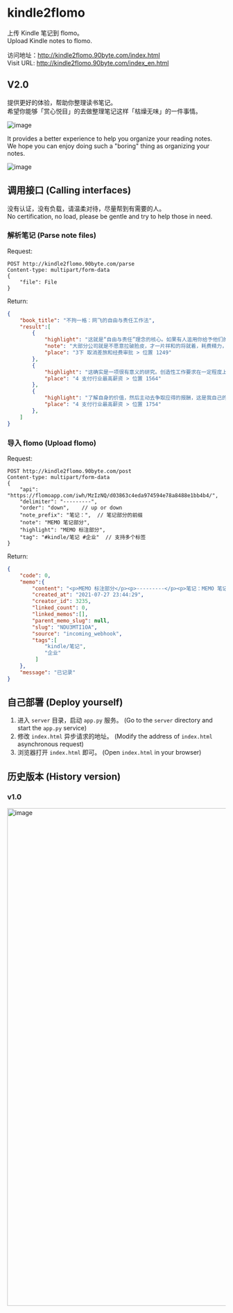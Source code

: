 # kindle2flomo
上传 Kindle 笔记到 flomo。  
Upload Kindle notes to flomo.

访问地址：http://kindle2flomo.90byte.com/index.html    
Visit URL: http://kindle2flomo.90byte.com/index_en.html

## V2.0
提供更好的体验，帮助你整理读书笔记。  
希望你能够「赏心悦目」的去做整理笔记这样「枯燥无味」的一件事情。

![image](https://user-images.githubusercontent.com/5508125/128361215-df92de02-27d7-482c-84dd-2ed00245e53d.png)


It provides a better experience to help you organize your reading notes.  
We hope you can enjoy doing such a "boring" thing as organizing your notes.

![image](https://user-images.githubusercontent.com/5508125/128361571-0fe01629-d9b0-409e-96bf-3bdcfc64ad31.png)

## 调用接口 (Calling interfaces)
没有认证，没有负载，请温柔对待，尽量帮到有需要的人。  
No certification, no load, please be gentle and try to help those in need.

### 解析笔记 (Parse note files)

Request: 

```
POST http://kindle2flomo.90byte.com/parse
Content-type: multipart/form-data
{
    "file": File
}
```

Return: 

```json
{
    "book_title": "不拘一格：网飞的自由与责任工作法",
    "result":[
        {
            "highlight": "这就是“自由与责任”理念的核心。如果有人滥用你给予他们的自由，就必须受到惩罚，而且必须是严厉的惩罚。这样，其他员工才会引以为戒，否则，自由将毫无意义。",
            "note": "大部分公司就是不愿意拉破脸皮，才一片祥和的将就着，耗费精力，这就是内耗。",
            "place": "3下 取消差旅和经费审批 > 位置 1249"
        },
        {
            "highlight": "这确实是一项很有意义的研究。创造性工作要求在一定程度上解放你的大脑。如果你总想着要怎么做才能表现好，才能得到高额的奖金，那么你就缺少开放的认知空间，产生最好的想法和最好创意的可能性也微乎其微。结果，你反倒做得更差。",
            "place": "4 支付行业最高薪资 > 位置 1564"
        },
        {
            "highlight": "了解自身的价值，然后主动去争取应得的报酬，这是我自己的责任啊！",
            "place": "4 支付行业最高薪资 > 位置 1754"
        },
    ]
}
```

### 导入 flomo (Upload flomo)

Request: 

```
POST http://kindle2flomo.90byte.com/post
Content-type: multipart/form-data
{
    "api": "https://flomoapp.com/iwh/MzIzNQ/d03863c4eda974594e78a8488e1bb4b4/",
    "delimiter": "---------",
    "order": "down",    // up or down
    "note_prefix": "笔记：",  // 笔记部分的前缀
    "note": "MEMO 笔记部分",
    "highlight": "MEMO 标注部分",
    "tag": "#kindle/笔记 #企业"  // 支持多个标签
}
```

Return: 

```json
{
    "code": 0,
    "memo":{
        "content": "<p>MEMO 标注部分</p><p>---------</p><p>笔记：MEMO 笔记部分</p><p>#kindle/笔记 #企业</p>",
        "created_at": "2021-07-27 23:44:29",
        "creator_id": 3235,
        "linked_count": 0,
        "linked_memos":[],
        "parent_memo_slug": null,
        "slug": "NDU3MTI1OA",
        "source": "incoming_webhook",
        "tags":[
            "kindle/笔记",
            "企业"
         ]
    },
    "message": "已记录"
}
```

## 自己部署 (Deploy yourself)
1. 进入 `server` 目录，启动 `app.py` 服务。 (Go to the `server` directory and start the `app.py` service)
2. 修改 `index.html` 异步请求的地址。 (Modify the address of `index.html` asynchronous request)
3. 浏览器打开 `index.html` 即可。 (Open `index.html` in your browser)



## 历史版本 (History version)

### v1.0

<img width="1145" alt="image" src="https://user-images.githubusercontent.com/5508125/120009242-54d12580-c00e-11eb-81ed-819c91de3612.png">

